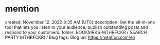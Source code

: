 # mention

created: November 12, 2022 3:35 AM (UTC)
description: Get the all-in-one tool that lets you listen to your audience, publish outstanding posts and respond to your customers.
folder: BOOKMRKS-MTHRFCKR / SEARCH PARTY MTHRFCKR! / Blog
tags: Blog
url: https://mention.com/en